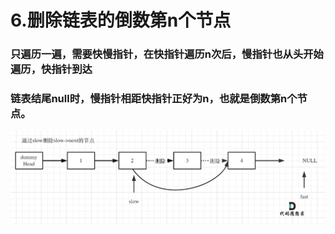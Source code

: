 # 6.删除链表的倒数第n个节点

### 只遍历一遍，需要快慢指针，在快指针遍历n次后，慢指针也从头开始遍历，快指针到达
### 链表结尾null时，慢指针相距快指针正好为n，也就是倒数第n个节点。

![Alt text](image.png)